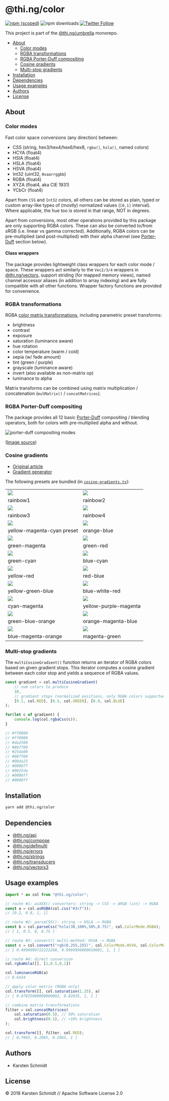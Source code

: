 # @thi.ng/color

[![npm (scoped)](https://img.shields.io/npm/v/@thi.ng/color.svg)](https://www.npmjs.com/package/@thi.ng/color)
![npm downloads](https://img.shields.io/npm/dm/@thi.ng/color.svg)
[![Twitter Follow](https://img.shields.io/twitter/follow/thing_umbrella.svg?style=flat-square&label=twitter)](https://twitter.com/thing_umbrella)

This project is part of the
[@thi.ng/umbrella](https://github.com/thi-ng/umbrella/) monorepo.

<!-- TOC depthFrom:2 depthTo:3 -->

- [About](#about)
    - [Color modes](#color-modes)
    - [RGBA transformations](#rgba-transformations)
    - [RGBA Porter-Duff compositing](#rgba-porter-duff-compositing)
    - [Cosine gradients](#cosine-gradients)
    - [Multi-stop gradients](#multi-stop-gradients)
- [Installation](#installation)
- [Dependencies](#dependencies)
- [Usage examples](#usage-examples)
- [Authors](#authors)
- [License](#license)

<!-- /TOC -->

## About

### Color modes

Fast color space conversions (any direction) between:

- CSS (string, hex3/hex4/hex6/hex8, `rgba()`, `hsla()`, named colors)
- HCYA (float4)
- HSIA (float4)
- HSLA (float4)
- HSVA (float4)
- Int32 (uint32, `0xaarrggbb`)
- RGBA (float4)
- XYZA (float4, aka CIE 1931)
- YCbCr (float4)

Apart from `CSS` and `Int32` colors, all others can be stored as plain,
typed or custom array-like types of (mostly) normalized values (`[0,1]`
interval). Where applicable, the hue too is stored in that range, NOT in
degrees.

Apart from conversions, most other operations provided by this package
are only supporting RGBA colors. These can also be converted to/from
sRGB (i.e. linear vs gamma corrected). Additionally, RGBA colors can be
pre-multiplied (and post-multiplied) with their alpha channel (see
[Porter-Duff](#rgba-porter-duff-compositing) section below).

#### Class wrappers

The package provides lightweight class wrappers for each color mode /
space. These wrappers act similarly to the `Vec2/3/4` wrappers in
[@thi.ng/vectors](https://github.com/thi-ng/umbrella/tree/master/packages/vectors3),
support striding (for mapped memory views), named channel accessor
aliases (in addition to array indexing) and are fully compatible with
all other functions. Wrapper factory functions are provided for
convenience.

### RGBA transformations

RGBA [color matrix
transformations](https://github.com/thi-ng/umbrella/tree/feature/vec-refactor/packages/color/src/matrix.ts),
including parametric preset transforms:

- brightness
- contrast
- exposure
- saturation (luminance aware)
- hue rotation
- color temperature (warm / cold)
- sepia (w/ fade amount)
- tint (green / purple)
- grayscale (luminance aware)
- invert (also available as non-matrix op)
- luminance to alpha

Matrix transforms can be combined using matrix multiplication /
concatenation (`mulMatrix()` / `concatMatrices`).

### RGBA Porter-Duff compositing

The package provides all 12 basic
[Porter-Duff](https://github.com/thi-ng/umbrella/tree/feature/vec-refactor/packages/color/src/porter-duff.ts)
compositing / blending operators, both for colors with pre-multiplied
alpha and without.

![porter-duff compositing modes](https://raw.githubusercontent.com/thi-ng/umbrella/feature/vec-refactor/assets/porterduff.png)

([Image source](http://www.svgopen.org/2005/papers/abstractsvgopen/#PorterDuffMap))

### Cosine gradients

- [Original article](http://www.iquilezles.org/www/articles/palettes/palettes.htm)
- [Gradient generator](http://dev.thi.ng/gradients/)

The following presets are bundled (in [`cosine-gradients.ts`](https://github.com/thi-ng/umbrella/tree/feature/vec-refactor/packages/color/src/cosine-gradients.ts)):

|                                                                |                                                                  |
|----------------------------------------------------------------|------------------------------------------------------------------|
| ![](http://media.thi.ng/color/presets/rainbow1.svg)            | ![](http://media.thi.ng/color/presets/rainbow2.svg)              |
| rainbow1                                                       | rainbow2                                                         |
| ![](http://media.thi.ng/color/presets/rainbow3.svg)            | ![](http://media.thi.ng/color/presets/rainbow4.svg)              |
| rainbow3                                                       | rainbow4                                                         |
| ![](http://media.thi.ng/color/presets/yellow-magenta-cyan.svg) | ![](http://media.thi.ng/color/presets/orange-blue.svg)           |
| yellow-magenta-cyan preset                                     | orange-blue                                                      |
| ![](http://media.thi.ng/color/presets/green-magenta.svg)       | ![](http://media.thi.ng/color/presets/green-red.svg)             |
| green-magenta                                                  | green-red                                                        |
| ![](http://media.thi.ng/color/presets/green-cyan.svg)          | ![](http://media.thi.ng/color/presets/blue-cyan.svg)             |
| green-cyan                                                     | blue-cyan                                                        |
| ![](http://media.thi.ng/color/presets/yellow-red.svg)          | ![](http://media.thi.ng/color/presets/red-blue.svg)              |
| yellow-red                                                     | red-blue                                                         |
| ![](http://media.thi.ng/color/presets/yellow-green-blue.svg)   | ![](http://media.thi.ng/color/presets/blue-white-red.svg)        |
| yellow-green-blue                                              | blue-white-red                                                   |
| ![](http://media.thi.ng/color/presets/cyan-magenta.svg)        | ![](http://media.thi.ng/color/presets/yellow-purple-magenta.svg) |
| cyan-magenta                                                   | yellow-purple-magenta                                            |
| ![](http://media.thi.ng/color/presets/green-blue-orange.svg)   | ![](http://media.thi.ng/color/presets/orange-magenta-blue.svg)   |
| green-blue-orange                                              | orange-magenta-blue                                              |
| ![](http://media.thi.ng/color/presets/blue-magenta-orange.svg) | ![](http://media.thi.ng/color/presets/magenta-green.svg)         |
| blue-magenta-orange                                            | magenta-green                                                    |

### Multi-stop gradients

The `multiCosineGradient()` function returns an iterator of RGBA colors
based on given gradient stops. This iterator computes a cosine gradient between each color stop and yields a sequence of RGBA values.

```ts
const gradient = col.multiCosineGradient(
    // num colors to produce
    10,
    // gradient stops (normalized positions, only RGBA colors supported)
    [0.1, col.RED], [0.5, col.GREEN], [0.9, col.BLUE]
);

for(let c of gradient) {
    console.log(col.rgbaCss(c));
}

// #ff0000
// #ff0000
// #da2500
// #807f00
// #25da00
// #00ff00
// #00da25
// #00807f
// #0025da
// #0000ff
// #0000ff
```

## Installation

```bash
yarn add @thi.ng/color
```

## Dependencies

- [@thi.ng/api](https://github.com/thi-ng/umbrella/tree/master/packages/api)
- [@thi.ng/compose](https://github.com/thi-ng/umbrella/tree/master/packages/compose)
- [@thi.ng/defmulti](https://github.com/thi-ng/umbrella/tree/master/packages/defmulti)
- [@thi.ng/errors](https://github.com/thi-ng/umbrella/tree/master/packages/errors)
- [@thi.ng/strings](https://github.com/thi-ng/umbrella/tree/master/packages/strings)
- [@thi.ng/transducers](https://github.com/thi-ng/umbrella/tree/master/packages/transducers)
- [@thi.ng/vectors3](https://github.com/thi-ng/umbrella/tree/feature/vec-refactor/packages/vectors3)

## Usage examples

```ts
import * as col from "@thi.ng/color";

// route #1: asXXX() converters: string -> CSS -> ARGB (int) -> RGBA
const a = col.asRGBA(col.css("#3cf"));
// [0.2, 0.8, 1, 1]

// route #2: parseCSS(): string -> HSLA -> RGBA
const b = col.parseCss("hsla(30,100%,50%,0.75)", col.ColorMode.RGBA);
// [ 1, 0.5, 0, 0.75 ]

// route #3: convert() multi-method: HSVA -> RGBA
const c = col.convert("rgb(0,255,255)", col.ColorMode.HSVA, col.ColorMode.CSS);
// [ 0.4999999722222268, 0.9999990000010001, 1, 1 ]

// route #4: direct conversion
col.rgbaHsla([], [1,0.5,0,1])

col.luminanceRGB(a)
// 0.6434

// apply color matrix (RGBA only)
col.transform([], col.saturation(1.25), a)
// [ 0.07835000000000002, 0.82835, 1, 1 ]

// combine matrix transformations
filter = col.concatMatrices(
    col.saturation(0.5), // 50% saturation
    col.brightness(0.1), // +10% brightness
);

col.transform([], filter, col.RED);
// [ 0.7065, 0.2065, 0.2065, 1 ]
```

## Authors

- Karsten Schmidt

## License

&copy; 2018 Karsten Schmidt // Apache Software License 2.0
